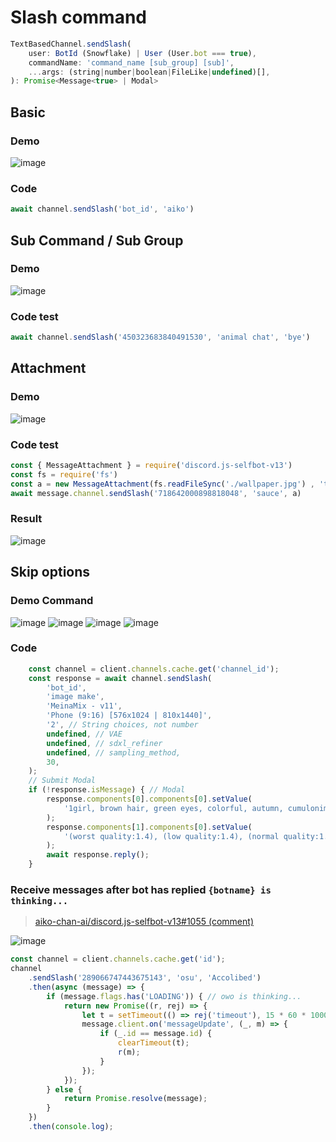 # Slash command

```js
TextBasedChannel.sendSlash(
    user: BotId (Snowflake) | User (User.bot === true),
    commandName: 'command_name [sub_group] [sub]',
    ...args: (string|number|boolean|FileLike|undefined)[],
): Promise<Message<true> | Modal>
```

## Basic

### Demo

![image](https://user-images.githubusercontent.com/71698422/173344527-86520c60-64cd-459c-ba3b-d35f14279f93.png)

### Code

```js
await channel.sendSlash('bot_id', 'aiko')
```

## Sub Command / Sub Group

### Demo

![image](https://user-images.githubusercontent.com/71698422/173346438-678009a1-870c-49a2-97fe-8ceed4f1ab64.png)

### Code test

```js
await channel.sendSlash('450323683840491530', 'animal chat', 'bye')
```

## Attachment

### Demo

![image](https://user-images.githubusercontent.com/71698422/173346964-0c44f91f-e5bf-43d4-8401-914fc3e92073.png)

### Code test

```js
const { MessageAttachment } = require('discord.js-selfbot-v13')
const fs = require('fs')
const a = new MessageAttachment(fs.readFileSync('./wallpaper.jpg') , 'test.jpg') 
await message.channel.sendSlash('718642000898818048', 'sauce', a)
```

### Result

![image](https://user-images.githubusercontent.com/71698422/173347075-5c8a1347-3845-489e-956b-63975911b6e0.png)

## Skip options

### Demo Command

![image](https://github.com/user-attachments/assets/e7b8fc6c-4816-49df-a400-6a4eed7a9a88)
![image](https://github.com/user-attachments/assets/3452f388-639b-4626-a826-56ec3683ee32)
![image](https://github.com/user-attachments/assets/4a1e92d7-402d-4087-afa7-5794ce8ba6eb)
![image](https://github.com/user-attachments/assets/85b029f4-27f7-4e20-b3a7-a4d0597b4a98)

### Code
```js
	const channel = client.channels.cache.get('channel_id');
	const response = await channel.sendSlash(
		'bot_id',
		'image make',
		'MeinaMix - v11',
		'Phone (9:16) [576x1024 | 810x1440]',
		'2', // String choices, not number
		undefined, // VAE
		undefined, // sdxl_refiner
		undefined, // sampling_method,
		30,
	);
	// Submit Modal
	if (!response.isMessage) { // Modal
		response.components[0].components[0].setValue(
			'1girl, brown hair, green eyes, colorful, autumn, cumulonimbus clouds',
		);
		response.components[1].components[0].setValue(
			'(worst quality:1.4), (low quality:1.4), (normal quality:1.4), (ugly:1.4), (bad anatomy:1.4), (extra limbs:1.2), (text, error, signature, watermark:1.2), (bad legs, incomplete legs), (bad feet), (bad arms), (bad hands, too many hands, mutated hands), (zombie, sketch, interlocked fingers, comic, morbid), cropped, long neck, lowres, missing fingers, missing arms, missing legs, extra fingers, extra digit, fewer digits, jpeg artifacts',
		);
		await response.reply();
	}

```

### Receive messages after bot has replied `{botname} is thinking...`

> [aiko-chan-ai/discord.js-selfbot-v13#1055 (comment)](https://github.com/aiko-chan-ai/discord.js-selfbot-v13/issues/1055#issuecomment-1949653100)

![image](https://cdn.discordapp.com/attachments/820557032016969751/1208363574477590538/image.png?ex=65e30346&is=65d08e46&hm=72771d6aa0d23f817f5daf8d2f33906ff74200aace7787c3cd02d2e30e58f8d5&)

```js
const channel = client.channels.cache.get('id');
channel
	.sendSlash('289066747443675143', 'osu', 'Accolibed')
	.then(async (message) => {
		if (message.flags.has('LOADING')) { // owo is thinking...
			return new Promise((r, rej) => {
				let t = setTimeout(() => rej('timeout'), 15 * 60 * 1000); // 15m (DEFERRED_CHANNEL_MESSAGE_WITH_SOURCE)
				message.client.on('messageUpdate', (_, m) => {
					if (_.id == message.id) {
						clearTimeout(t);
						r(m);
					}
				});
			});
		} else {
			return Promise.resolve(message);
		}
	})
	.then(console.log);
```
